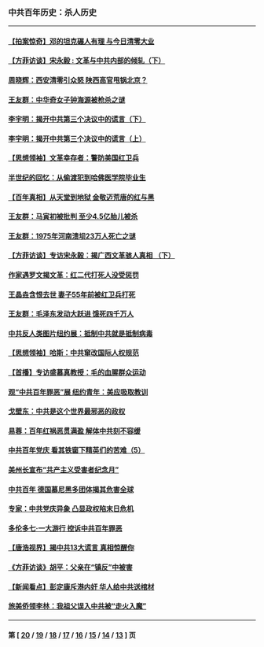 ### 中共百年历史：杀人历史
---
#### [【拍案惊奇】邓的坦克碾人有理 与今日清零大业](../../pages/nf1176106/n13729574.md?08190430) 
#### [【方菲访谈】宋永毅 : 文革与中共内部的倾轧（下）](../../pages/nf1176106/n13486836.md?08190430) 
#### [周晓辉：西安清零引众怒 陕西高官甩锅北京？](../../pages/nf1176106/n13484627.md?08190430) 
#### [王友群：中华奇女子钟海源被枪杀之谜](../../pages/nf1176106/n13430555.md?08190430) 
#### [李宇明：揭开中共第三个决议中的谎言（下）](../../pages/nf1176106/n13389389.md?08190430) 
#### [李宇明：揭开中共第三个决议中的谎言（上）](../../pages/nf1176106/n13388697.md?08190430) 
#### [【思想领袖】文革幸存者：警防美国红卫兵](../../pages/nf1176106/n13339289.md?08190430) 
#### [半世纪的回忆：从偷渡犯到哈佛医学院毕业生](../../pages/nf1176106/n13345328.md?08190430) 
#### [【百年真相】从天堂到地狱 金敬迈荒唐的红与黑](../../pages/nf1176106/n13336995.md?08190430) 
#### [王友群：马寅初被批判 至少4.5亿胎儿被杀](../../pages/nf1176106/n13260313.md?08190430) 
#### [王友群：1975年河南溃坝23万人死亡之谜](../../pages/nf1176106/n13231576.md?08190430) 
#### [【方菲访谈】专访宋永毅：揭广西文革骇人真相 （下）](../../pages/nf1176106/n13209074.md?08190430) 
#### [作家遇罗文揭文革：红二代打死人没受惩罚](../../pages/nf1176106/n13205254.md?08190430) 
#### [王晶垚含恨去世 妻子55年前被红卫兵打死](../../pages/nf1176106/n13203590.md?08190430) 
#### [王友群：毛泽东发动大跃进 饿死四千万人](../../pages/nf1176106/n13177158.md?08190430) 
#### [中共反人类图片纽约展：抵制中共就是抵制病毒](../../pages/nf1176106/n13115371.md?08190430) 
#### [【思想领袖】哈斯：中共窜改国际人权规范](../../pages/nf1176106/n13053647.md?08190430) 
#### [【首播】专访盛慕真教授：毛的血腥群众运动](../../pages/nf1176106/n13091782.md?08190430) 
#### [观“中共百年罪恶”展 纽约青年：美应吸取教训](../../pages/nf1176106/n13085246.md?08190430) 
#### [戈壁东：中共是这个世界最邪恶的政权](../../pages/nf1176106/n13085641.md?08190430) 
#### [易蓉：百年红祸恶贯满盈 解体中共刻不容缓](../../pages/nf1176106/n13084455.md?08190430) 
#### [中共百年党庆 看其铁窗下精英们的苦难（5）](../../pages/nf1176106/n13076766.md?08190430) 
#### [美州长宣布“共产主义受害者纪念月”](../../pages/nf1176106/n13074024.md?08190430) 
#### [中共百年 德国慕尼黑多团体揭其危害全球](../../pages/nf1176106/n13068873.md?08190430) 
#### [专家：中共党庆异象 凸显政权陷末日危机](../../pages/nf1176106/n13067084.md?08190430) 
#### [多伦多七·一大游行 控诉中共百年罪恶](../../pages/nf1176106/n13062043.md?08190430) 
#### [【唐浩视界】揭中共13大谎言 真相惊醒你](../../pages/nf1176106/n13065208.md?08190430) 
#### [《方菲访谈》胡平：父亲在“镇反”中被害](../../pages/nf1176106/n13064114.md?08190430) 
#### [【新闻看点】彭定康斥港内奸 华人给中共送棺材](../../pages/nf1176106/n13064230.md?08190430) 
#### [旅美侨领李林：我祖父误入中共被“走火入魔”](../../pages/nf1176106/n13062777.md?08190430) 

---
#### 第 [ [20](./20.md?08190430) / [19](./19.md?08190430) / [18](./18.md?08190430) / [17](./17.md?08190430) / [16](./16.md?08190430) / [15](./15.md?08190430) / [14](./14.md?08190430) / [13](./13.md?08190430) ] 页
